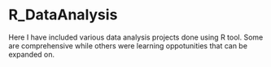 # R_DataAnalysis
Here I have included various data analysis projects done using R tool. Some are comprehensive while others were learning oppotunities that can be expanded on.

